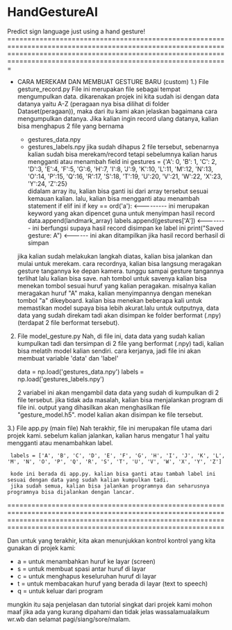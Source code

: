 # HandGestureAI
Predict sign language just using a hand gesture! =========================================================================================================================================================================================================================
 * CARA MEREKAM DAN MEMBUAT GESTURE BARU (custom)
 1.) File gesture_record.py
     File ini merupakan file sebagai tempat mengumpulkan data. dikarenakan projek ini
     kita sudah isi dengan data datanya yaitu A-Z (peragaan nya bisa dilihat di folder Dataset(peragaan)), 
     maka dari itu kami akan jelaskan bagaimana
     cara mengumpulkan datanya. Jika kalian ingin record ulang datanya, kalian bisa menghapus
     2 file yang bernama 
     - gestures_data.npy 
     - gestures_labels.npy
     jika sudah dihapus 2 file tersebut, sebenarnya kalian sudah bisa merekam/record tetapi
     sebelumnya kalian harus mengganti atau menambah field ini
     gestures = {'A': 0, 'B': 1, 'C': 2, 'D':3, 'E':4, 'F':5, 'G':6, 'H':7, 'I':8, 'J':9, 'K':10, 'L':11, 'M':12, 'N':13, 'O':14, 'P':15, 'Q':16, 'R':17, 'S':18, 'T':19, 'U':20, 'V':21, 'W':22, 'X':23, 'Y':24, 'Z':25}  
     didalam array itu, kalian bisa ganti isi dari array tersebut sesuai kemauan kalian.
     lalu, kalian bisa mengganti atau menambah statement if elif ini
     if key == ord('a'): <--------- ini merupakan keyword yang akan dipencet guna untuk menyimpan hasil record
      data.append(landmark_array)
               labels.append(gestures['A']) <-------- ini berfungsi supaya hasil record disimpan ke label ini
               print("Saved gesture: A") <------ ini akan ditampilkan jika hasil record berhasil di simpan
       
     jika kalian sudah melakukan langkah diatas, kalian bisa jalankan dan mulai untuk merekam.
     cara recordnya, kalian bisa langsung meragakan gesture tangannya ke depan kamera.
     tunggu sampai gesture tangannya terlihat lalu kalian bisa save. nah tombol untuk savenya
     kalian bisa menekan tombol sesuai huruf yang kalian peragakan. misalnya kalian meragakan huruf "A"
     maka, kalian menyimpannya dengan menekan tombol "a" dikeyboard. kalian bisa menekan beberapa kali untuk memastikan 
     model supaya bisa lebih akurat.lalu untuk outputnya, data data yang sudah direkam tadi akan disimpan ke folder
     berformat (.npy) (terdapat 2 file berformat tersebut).

 2)  File model_gesture.py
     Nah, di file ini, data data yang sudah kalian kumpulkan tadi dan tersimpan di 2 file
     yang berformat (.npy) tadi, kalian bisa melatih model kalian sendiri.
     cara kerjanya, jadi file ini akan membuat variable 'data' dan 'label'

     data = np.load('gestures_data.npy')
     labels = np.load('gestures_labels.npy')

     2 variabel ini akan mengambil data data yang sudah di kumpulkan di 2 file tersebut.
     jika tidak ada masalah, kalian bisa menjalankan program di file ini.
     output yang dihasilkan akan menghasilkan file "gesture_model.h5". model kalian akan disimpan ke file tersebut.

 3.) File app.py (main file)
     Nah terakhir, file ini merupakan file utama dari projek kami. sebelum kalian jalankan,
     kalian harus mengatur 1 hal yaitu mengganti atau menambahkan label.

     labels = ['A', 'B', 'C', 'D', 'E', 'F', 'G', 'H', 'I', 'J', 'K', 'L', 'M', 'N', 'O', 'P', 'Q', 'R', 'S', 'T', 'U', 'V', 'W', 'X', 'Y', 'Z']

     kode ini berada di app.py. kalian bisa ganti atau tambah label ini sesuai dengan data yang sudah kalian kumpulkan tadi.
     jika sudah semua, kalian bisa jalankan programnya dan seharusnya programnya bisa dijalankan dengan lancar.

 ========================================================================================================================================================================================================================
 
  Dan untuk yang terakhir, kita akan menunjukkan kontrol kontrol yang kita gunakan di projek kami:
  - a = untuk menambahkan huruf ke layar (screen)
 - s = untuk membuat spasi antar huruf di layar
  - c = untuk menghapus keseluruhan huruf di layar
  - t = untuk membacakan huruf yang berada di layar (text to speech)
  - q = untuk keluar dari program

 mungkin itu saja penjelasan dan tutorial singkat dari projek kami
 mohon maaf jika ada yang kurang dipahami dan tidak jelas
 wassalamualaikum wr.wb dan selamat pagi/siang/sore/malam.
